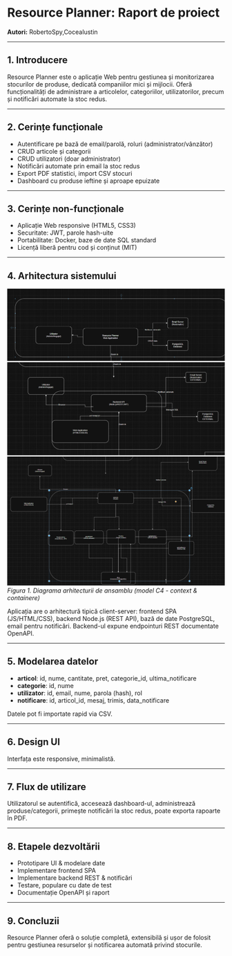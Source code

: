 # Resource Planner: Raport de proiect

**Autori:** RobertoSpy,CoceaIustin 

---

## 1. Introducere

Resource Planner este o aplicație Web pentru gestiunea și monitorizarea stocurilor de produse, dedicată companiilor mici și mijlocii. Oferă funcționalități de administrare a articolelor, categoriilor, utilizatorilor, precum și notificări automate la stoc redus.

---

## 2. Cerințe funcționale

- Autentificare pe bază de email/parolă, roluri (administrator/vânzător)
- CRUD articole și categorii
- CRUD utilizatori (doar administrator)
- Notificări automate prin email la stoc redus
- Export PDF statistici, import CSV stocuri
- Dashboard cu produse ieftine și aproape epuizate

---

## 3. Cerințe non-funcționale

- Aplicație Web responsive (HTML5, CSS3)
- Securitate: JWT, parole hash-uite
- Portabilitate: Docker, baze de date SQL standard
- Licență liberă pentru cod și conținut (MIT)

---

## 4. Arhitectura sistemului

![Arhitectură sistem Resource Planner](docs/D1.png)  
![Arhitectură sistem Resource Planner](docs/D2.png) 
![Arhitectură sistem Resource Planner](docs/D31.png) 
*Figura 1. Diagrama arhitecturii de ansamblu (model C4 - context & containere)*

Aplicația are o arhitectură tipică client-server: frontend SPA (JS/HTML/CSS), backend Node.js (REST API), bază de date PostgreSQL, email pentru notificări. Backend-ul expune endpointuri REST documentate OpenAPI.

---

## 5. Modelarea datelor

- **articol**: id, nume, cantitate, pret, categorie_id, ultima_notificare
- **categorie**: id, nume
- **utilizator**: id, email, nume, parola (hash), rol
- **notificare**: id, articol_id, mesaj, trimis, data_notificare

Datele pot fi importate rapid via CSV.

---

## 6. Design UI

Interfața este responsive, minimalistă.

---

## 7. Flux de utilizare

Utilizatorul se autentifică, accesează dashboard-ul, administrează produse/categorii, primește notificări la stoc redus, poate exporta rapoarte în PDF.

---

## 8. Etapele dezvoltării

- Prototipare UI & modelare date
- Implementare frontend SPA
- Implementare backend REST & notificări
- Testare, populare cu date de test
- Documentație OpenAPI și raport

---

## 9. Concluzii

Resource Planner oferă o soluție completă, extensibilă și ușor de folosit pentru gestiunea resurselor și notificarea automată privind stocurile.
